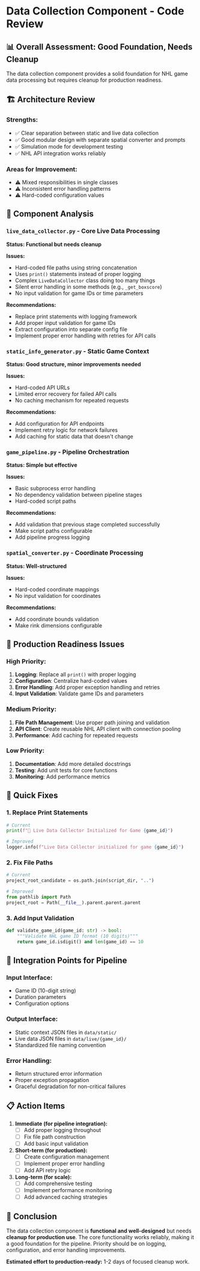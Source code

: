 # Data Collection Component - Code Review

## 📊 Overall Assessment: **Good Foundation, Needs Cleanup**

The data collection component provides a solid foundation for NHL game data processing but requires cleanup for production readiness.

## 🏗️ Architecture Review

### **Strengths:**
- ✅ Clear separation between static and live data collection
- ✅ Good modular design with separate spatial converter and prompts
- ✅ Simulation mode for development testing
- ✅ NHL API integration works reliably

### **Areas for Improvement:**
- ⚠️ Mixed responsibilities in single classes
- ⚠️ Inconsistent error handling patterns
- ⚠️ Hard-coded configuration values

## 📁 Component Analysis

### **`live_data_collector.py`** - Core Live Data Processing
**Status: Functional but needs cleanup**

**Issues:**
- Hard-coded file paths using string concatenation
- Uses `print()` statements instead of proper logging
- Complex `LiveDataCollector` class doing too many things
- Silent error handling in some methods (e.g., `_get_boxscore`)
- No input validation for game IDs or time parameters

**Recommendations:**
- Replace print statements with logging framework
- Add proper input validation for game IDs
- Extract configuration into separate config file
- Implement proper error handling with retries for API calls

### **`static_info_generator.py`** - Static Game Context
**Status: Good structure, minor improvements needed**

**Issues:**
- Hard-coded API URLs
- Limited error recovery for failed API calls
- No caching mechanism for repeated requests

**Recommendations:**
- Add configuration for API endpoints
- Implement retry logic for network failures
- Add caching for static data that doesn't change

### **`game_pipeline.py`** - Pipeline Orchestration
**Status: Simple but effective**

**Issues:**
- Basic subprocess error handling
- No dependency validation between pipeline stages
- Hard-coded script paths

**Recommendations:**
- Add validation that previous stage completed successfully
- Make script paths configurable
- Add pipeline progress logging

### **`spatial_converter.py`** - Coordinate Processing
**Status: Well-structured**

**Issues:**
- Hard-coded coordinate mappings
- No input validation for coordinates

**Recommendations:**
- Add coordinate bounds validation
- Make rink dimensions configurable

## 🎯 Production Readiness Issues

### **High Priority:**
1. **Logging**: Replace all `print()` with proper logging
2. **Configuration**: Centralize hard-coded values
3. **Error Handling**: Add proper exception handling and retries
4. **Input Validation**: Validate game IDs and parameters

### **Medium Priority:**
1. **File Path Management**: Use proper path joining and validation
2. **API Client**: Create reusable NHL API client with connection pooling
3. **Performance**: Add caching for repeated requests

### **Low Priority:**
1. **Documentation**: Add more detailed docstrings
2. **Testing**: Add unit tests for core functions
3. **Monitoring**: Add performance metrics

## 🔧 Quick Fixes

### **1. Replace Print Statements**
```python
# Current
print(f"🏒 Live Data Collector Initialized for Game {game_id}")

# Improved
logger.info(f"Live Data Collector initialized for game {game_id}")
```

### **2. Fix File Paths**
```python
# Current
project_root_candidate = os.path.join(script_dir, "..")

# Improved
from pathlib import Path
project_root = Path(__file__).parent.parent.parent
```

### **3. Add Input Validation**
```python
def validate_game_id(game_id: str) -> bool:
    """Validate NHL game ID format (10 digits)"""
    return game_id.isdigit() and len(game_id) == 10
```

## 🎯 Integration Points for Pipeline

### **Input Interface:**
- Game ID (10-digit string)
- Duration parameters
- Configuration options

### **Output Interface:**
- Static context JSON files in `data/static/`
- Live data JSON files in `data/live/{game_id}/`
- Standardized file naming convention

### **Error Handling:**
- Return structured error information
- Proper exception propagation
- Graceful degradation for non-critical failures

## 📋 Action Items

1. **Immediate (for pipeline integration):**
   - [ ] Add proper logging throughout
   - [ ] Fix file path construction
   - [ ] Add basic input validation

2. **Short-term (for production):**
   - [ ] Create configuration management
   - [ ] Implement proper error handling
   - [ ] Add API retry logic

3. **Long-term (for scale):**
   - [ ] Add comprehensive testing
   - [ ] Implement performance monitoring
   - [ ] Add advanced caching strategies

## 🎯 Conclusion

The data collection component is **functional and well-designed** but needs **cleanup for production use**. The core functionality works reliably, making it a good foundation for the pipeline. Priority should be on logging, configuration, and error handling improvements.

**Estimated effort to production-ready:** 1-2 days of focused cleanup work.